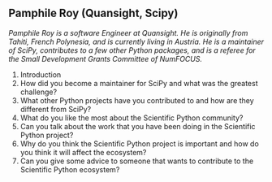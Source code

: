 ## Pamphile Roy (Quansight, Scipy)

*Pamphile Roy is a software Engineer at Quansight. He is originally from Tahiti, French Polynesia, and is currently living in Austria. He is a maintainer of SciPy, contributes to a few other Python packages, and is a referee for the Small Development Grants Committee of NumFOCUS.* 

1. Introduction
2. How did you become a maintainer for SciPy and what was the greatest challenge? 
3. What other Python projects have you contributed to and how are they different from SciPy?
4. What do you like the most about the Scientific Python community? 
5. Can you talk about the work that you have been doing in the Scientific Python project?
6. Why do you think the Scientific Python project is important and how do you think it will affect the ecosystem?
7. Can you give some advice to someone that wants to contribute to the Scientific Python ecosystem?